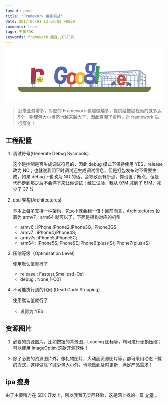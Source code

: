 ```yaml
---
layout: post
title: "Framework 瘦身实战"
date: 2017-06-01 13:30:02 +0800
comments: true
tags: 千帆SDK
keywords: framework 瘦身,iOS开发
---
```


![](/images/201706/2014WorldCup.gif)
> 近来业务增多，对应的 Framework 也越做越多，提供给搜狐视频的就多达 5个，物理包大小当然也越来越大了，因此查阅了资料，对 framework 进行瘦身！

## 工程配置

1. 调试符号(Generate Debug Sysmbols)
	
	这个是控制是否生成调试符号的，因此 debug 模式下保持使用 YES，release改为 NO；也就说我们平时调试还生成调试信息，但是打包发布时不需要生成，如果 debug下也改为 NO 的话，会导致没有断点，你设置了断点，但是代码走到那之后不会停下来让你调试！经过试验，我从 97M 减到了 61M，减少了 37 %

2. cpu 架构(Architectures)

	基本上每多支持一种架构，包大小就会翻一倍！目前而言，Architectures 设置为 armv7，arm64 就可以了，下面是架构对应的机型
	
	- armv6 : iPhone,iPhone2,iPhone3G, iPhone3GS
	- armv7 : iPhone4,iPhone4S;
	- armv7s: iPhone5,iPhone5C;
	- arm64 : iPhone5S,iPhoneSE,iPhone6(plus)(S),iPhone7(plus)(S)

3. 压缩等级（Optimization Level）

	使用默认值就行了
	- release : Fastest,Smallest[-Os]
	- debug : None,[-O0]

4. 不可能执行到的代码 (Dead Code Stripping)
  
	使用默认值就行了
	- 设置为 YES

## 资源图片
	
1. 必要的资源图片，比如按钮的背景图，Loading 图标等，均可进行无损压缩；可以使用 [ImageOptim](/效率/2015/09/27/bo-ke-ti-su-shi-yong-imageiptimya-suo-tu-pian.html#2) 这款开源软件！

2. 除了必要的资源图片外，像礼物图片，大动画资源图片等，都可采用动态下载的方式，这样做除了减少包大小外，也能做到及时更新，满足产品需求！

## ipa 瘦身

由于主要精力在 SDK 开发上，所以我暂无实际经验，这是网上找的一篇 [文章](http://blog.csdn.net/a2657222/article/details/45723161) 。